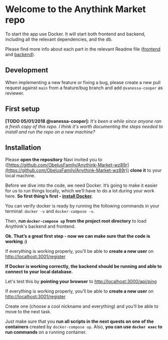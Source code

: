 # Welcome to the Anythink Market repo

To start the app use Docker. It will start both frontend and backend, including all the relevant dependencies, and the db.

Please find more info about each part in the relevant Readme file ([frontend](frontend/readme.md) and [backend](backend/README.md)).

## Development

When implementing a new feature or fixing a bug, please create a new pull request against `main` from a feature/bug branch and add `@vanessa-cooper` as reviewer.

## First setup

**[TODO 05/01/2018 @vanessa-cooper]:** _It's been a while since anyone ran a fresh copy of this repo. I think it's worth documenting the steps needed to install and run the repo on a new machine?_


## Installation

Please **open the repository** Navi invited you to ([https://github.com/ObelusFamily/Anythink-Market-wz89r](https://github.com/ObelusFamily/Anythink-Market-wz89r)) **clone it** to your local machine.

Before we dive into the code, we need Docker. It’s going to make it easier for us to run things locally, which we’ll have to do a lot during your work here. **So first thing’s first - [install Docker](https://docs.docker.com/get-docker/).**


You can verify docker is ready by running the following commands in your terminal: `docker -v` and `docker-compose -v`.

Then, **run `docker-compose up` from the project root directory** to load Anythink's backend and frontend.


**Ok. That’s a great first step - now we can make sure that the code is working :)**

If everything is working properly, you’ll be able to **create a new user** on [http://localhost:3001/register](http://localhost:3001/register)

**If Docker is working correctly, the backend should be running and able to connect to your local database.**

Let's test this by **pointing your browser** to [http://localhost:3000/api/ping](http://localhost:3000/api/ping)

If everything is working properly, you’ll be able to **create a new user** on [http://localhost:3001/register](http://localhost:3001/register)

Create one (choose a cool nickname and everything) and you’ll be able to move to the next task.

Just make sure that you **run all scripts in the next quests on one of the containers** created by `docker-compose up`.  Also, **you can use `docker exec` to run commands** on a running container.
